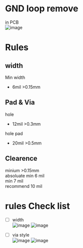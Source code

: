 # GND loop remove
in PCB   
![image](https://user-images.githubusercontent.com/45313904/200513180-ce7b2920-520e-4b0f-b8f0-ef1a475d6a7a.png)
# Rules
## width
Min width
* 6mil >0.15mm
## Pad & Via
hole
* 12mil >0.3mm   


hole pad 
* 20mil >0.5mm  
## Clearence
minium >0.15mm     
absoluate min 6 mil   
min 7 mil   
recommend 10 mil  
# rules Check list 
* [ ] width   
![image](https://user-images.githubusercontent.com/45313904/200525979-b5225166-6c1a-45d1-823d-17bf50e526be.png)
![image](https://user-images.githubusercontent.com/45313904/200525931-5a848a27-218a-4751-bca0-1f2eb1a87fcd.png)

* [ ] via style   
![image](https://user-images.githubusercontent.com/45313904/200524122-148d84d9-a9a7-42e4-a926-89fba89240f3.png)
![image](https://user-images.githubusercontent.com/45313904/200523929-11c3413e-3880-4ba0-8d4d-f00502f80d0b.png)

